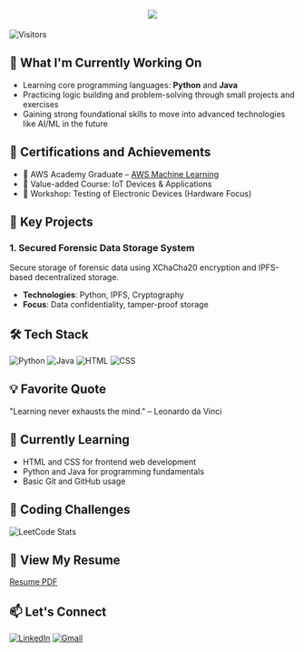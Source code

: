 

<h1 align="center">
  <img src="https://readme-typing-svg.demolab.com?font=Fira+Code&weight=600&size=24&pause=1000&color=blue&center=true&vCenter=true&random=false&width=435&lines=Hey+there%2C+I'm+Yash+Surya!+" />
</h1>

![Visitors](https://komarev.com/ghpvc/?username=yash-surya&color=blueviolet)

## 🔨 What I'm Currently Working On
- Learning core programming languages: **Python** and **Java**
- Practicing logic building and problem-solving through small projects and exercises
- Gaining strong foundational skills to move into advanced technologies like AI/ML in the future

## 🏅 Certifications and Achievements
- 🧠 AWS Academy Graduate – [AWS Machine Learning](https://aws.amazon.com/training/)
- 🔌 Value-added Course: IoT Devices & Applications
- 🧪 Workshop: Testing of Electronic Devices (Hardware Focus)

## 🌟 Key Projects
### 1. Secured Forensic Data Storage System
Secure storage of forensic data using XChaCha20 encryption and IPFS-based decentralized storage.
- **Technologies**: Python, IPFS, Cryptography
- **Focus**: Data confidentiality, tamper-proof storage

## 🛠 Tech Stack
![Python](https://img.shields.io/badge/Python-3776AB?style=for-the-badge&logo=python&logoColor=white)
![Java](https://img.shields.io/badge/Java-Basics-orange?style=for-the-badge&logo=java&logoColor=white)
![HTML](https://img.shields.io/badge/HTML-E34F26?style=for-the-badge&logo=html5&logoColor=white)
![CSS](https://img.shields.io/badge/CSS-1572B6?style=for-the-badge&logo=css3&logoColor=white)


## 💡 Favorite Quote
"Learning never exhausts the mind." – Leonardo da Vinci

## 🧠 Currently Learning
- HTML and CSS for frontend web development
- Python and Java for programming fundamentals
- Basic Git and GitHub usage

## 🏅 Coding Challenges
![LeetCode Stats](https://leetcode-stats.vercel.app/api?username=kalaiselvia)

## 📄 View My Resume
[Resume PDF](https://drive.google.com/file/d/1UTV-kr5u6nbHLIgVbc1Ddm7MwEJiqqRN/view?usp=drive_link)

## 📫 Let's Connect
[![LinkedIn](https://img.shields.io/badge/-LinkedIn-0A66C2?style=flat-square&logo=linkedin&logoColor=white)](https://www.linkedin.com/feed/)
[![Gmail](https://img.shields.io/badge/-Email-D14836?style=flat-square&logo=gmail&logoColor=white)](mailto:yashsurya5454@gmail.com)
